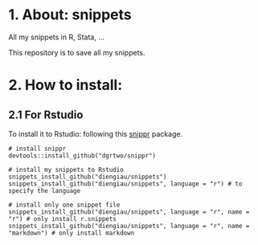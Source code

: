 # 1. About: snippets
All my snippets in R, Stata, ...

This repository is to save all my snippets.

# 2. How to install:
## 2.1 For Rstudio
To install it to Rstudio: following this [snippr](https://github.com/dgrtwo/snippr) package.

```{r}
# install snippr
devtools::install_github("dgrtwo/snippr")

# install my snippets to Rstudio
snippets_install_github("diengiau/snippets")
snippets_install_github("diengiau/snippets", language = "r") # to specify the language

# install only one snippet file
snippets_install_github("diengiau/snippets", language = "r", name = "r") # only install r.snippets
snippets_install_github("diengiau/snippets", language = "r", name = "markdown") # only install markdown
```
